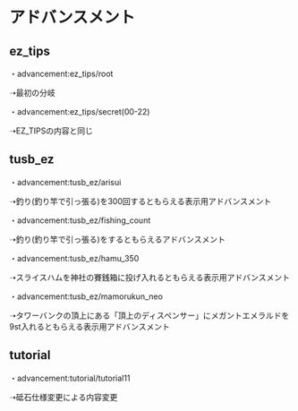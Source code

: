 # アドバンスメント


## ez_tips


・advancement:ez_tips/root

➝最初の分岐


・advancement:ez_tips/secret(00-22)

➝EZ_TIPSの内容と同じ



## tusb_ez


・advancement:tusb_ez/arisui

➝釣り(釣り竿で引っ張る)を300回するともらえる表示用アドバンスメント


・advancement:tusb_ez/fishing_count

➝釣り(釣り竿で引っ張る)をするともらえるアドバンスメント


・advancement:tusb_ez/hamu_350

➝スライスハムを神社の賽銭箱に投げ入れるともらえる表示用アドバンスメント


・advancement:tusb_ez/mamorukun_neo

➝タワーバンクの頂上にある「頂上のディスペンサー」にメガントエメラルドを9st入れるともらえる表示用アドバンスメント



## tutorial

・advancement:tutorial/tutorial11

➝砥石仕様変更による内容変更
